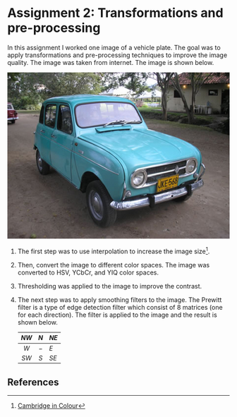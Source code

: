 # Assignment 2: Transformations and pre-processing
In this assignment I worked one image of a vehicle plate. The goal was to apply transformations and pre-processing techniques to improve the image quality. The image was taken from internet. The image is shown below. 

![image](img/plate.jpg)


1. The first step was to use interpolation to increase the image size[^cambridge].

1. Then, convert the image to different color spaces. The image was converted to HSV, YCbCr, and YIQ color spaces. 

1. Thresholding was applied to the image to improve the contrast.

1. The next step was to apply smoothing filters to the image. The Prewitt filter is a type of edge detection filter which consist of 8 matrices (one for each direction). The filter is applied to the image and the result is shown below.

    <div align="center">

    | $NW$ | $N$ | $NE$ |
    |:----:|:---:|------|
    | $W$ | $-$ | $E$ |
    | $SW$ | $S$ | $SE$ |

    </div>

## References
[^cambridge]: [Cambridge in Colour](https://www.cambridgeincolour.com/tutorials/image-interpolation.htm )